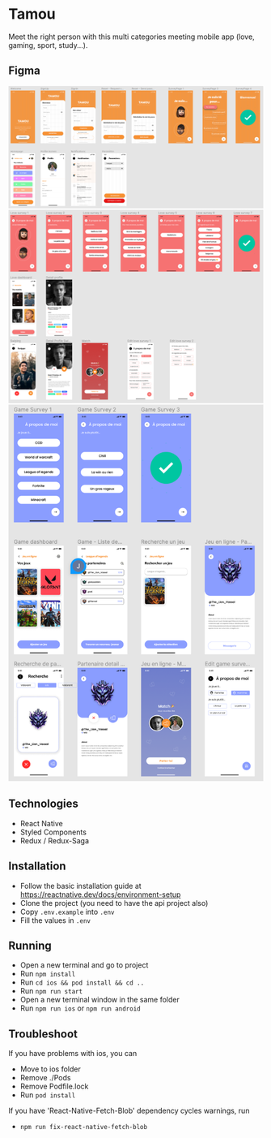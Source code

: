 # Tamou

Meet the right person with this multi categories meeting mobile app (love, gaming, sport, study...).

## Figma 

![screen1.png](images/screen1.png)
![screen2.png](images/screen2.png)
![screen3.png](images/screen3.png)

## Technologies

- React Native
- Styled Components
- Redux / Redux-Saga

## Installation

- Follow the basic installation guide at https://reactnative.dev/docs/environment-setup
- Clone the project (you need to have the api project also)
- Copy ```.env.example``` into ```.env```
- Fill the values in ```.env```

## Running

- Open a new terminal and go to project
- Run ```npm install```
- Run ```cd ios && pod install && cd ..```
- Run ```npm run start```
- Open a new terminal window in the same folder
- Run ```npm run ios``` or ```npm run android```

## Troubleshoot

If you have problems with ios, you can
- Move to ios folder
- Remove ./Pods
- Remove Podfile.lock
- Run ```pod install```


If you have 'React-Native-Fetch-Blob' dependency cycles warnings, run 
- ```npm run fix-react-native-fetch-blob```
